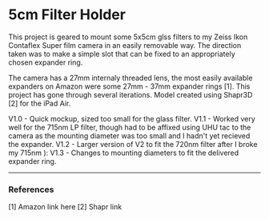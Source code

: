 # 5cm Filter Holder

This project is geared to mount some 5x5cm glss filters to my Zeiss Ikon Contaflex Super film camera in an easily removable way. The direction taken was to make a simple slot that can be fixed to an appropriately chosen expander ring.

The camera has a 27mm internaly threaded lens, the most easily available expanders on Amazon were some 27mm - 37mm expander rings [1]. This project has gone through several iterations. Model created using Shapr3D [2] for the iPad Air.

V1.0 - Quick mockup, sized too small for the glass filter.
V1.1 - Worked very well for the 715nm LP filter, though had to be affixed using UHU tac to the camera as the mounting diameter was too small and I hadn't yet recieved the expander.
V1.2 - Larger version of V2 to fit the 720nm filter after I broke my 715nm ):
V1.3 - Changes to mounting diameters to fit the delivered expander ring.



---
### References

[1] Amazon link here
[2] Shapr link